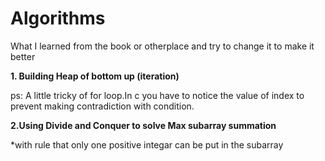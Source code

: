 # Algorithms
What I learned from the book or otherplace and try to change it to make it better

<b>1. Building Heap of bottom up (iteration)</b>

ps:
A little tricky of for loop.In c you have to notice the value of index to prevent making contradiction with condition.

<b> 2.Using Divide and Conquer to solve Max subarray summation</b>

*with rule that only one positive integar can be put in the subarray



